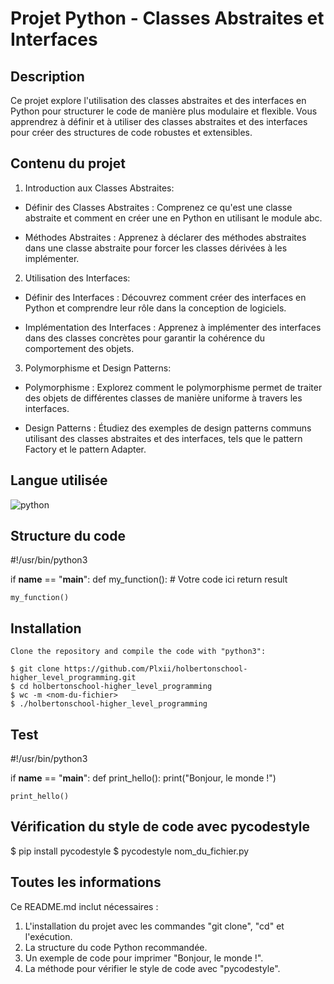 # Projet Python - Classes Abstraites et Interfaces

## Description

Ce projet explore l'utilisation des classes abstraites et des interfaces en Python pour structurer le code de manière plus modulaire et flexible. Vous apprendrez à définir et à utiliser des classes abstraites et des interfaces pour créer des structures de code robustes et extensibles.

## Contenu du projet

1. Introduction aux Classes Abstraites:
- Définir des Classes Abstraites : Comprenez ce qu'est une classe abstraite et comment en créer une en Python en utilisant le module abc.

- Méthodes Abstraites : Apprenez à déclarer des méthodes abstraites dans une classe abstraite pour forcer les classes dérivées à les implémenter.

2. Utilisation des Interfaces:
- Définir des Interfaces : Découvrez comment créer des interfaces en Python et comprendre leur rôle dans la conception de logiciels.

- Implémentation des Interfaces : Apprenez à implémenter des interfaces dans des classes concrètes pour garantir la cohérence du comportement des objets.

3. Polymorphisme et Design Patterns:
- Polymorphisme : Explorez comment le polymorphisme permet de traiter des objets de différentes classes de manière uniforme à travers les interfaces.

- Design Patterns : Étudiez des exemples de design patterns communs utilisant des classes abstraites et des interfaces, tels que le pattern Factory et le pattern Adapter.

## Langue utilisée

![python](https://img.shields.io/badge/language-python-blue)

## Structure du code

#!/usr/bin/python3

if __name__ == "__main__":
def my_function():
    # Votre code ici
    return result

    my_function()

## Installation

```
Clone the repository and compile the code with "python3":

$ git clone https://github.com/Plxii/holbertonschool-higher_level_programming.git
$ cd holbertonschool-higher_level_programming
$ wc -m <nom-du-fichier>
$ ./holbertonschool-higher_level_programming
```
## Test

#!/usr/bin/python3

if __name__ == "__main__":
    def print_hello():
    print("Bonjour, le monde !")

    print_hello()

## Vérification du style de code avec pycodestyle

$ pip install pycodestyle
$ pycodestyle nom_du_fichier.py

## Toutes les informations

Ce README.md inclut nécessaires :

1. L'installation du projet avec les commandes "git clone", "cd" et l'exécution.
2. La structure du code Python recommandée.
3. Un exemple de code pour imprimer "Bonjour, le monde !".
4. La méthode pour vérifier le style de code avec "pycodestyle".